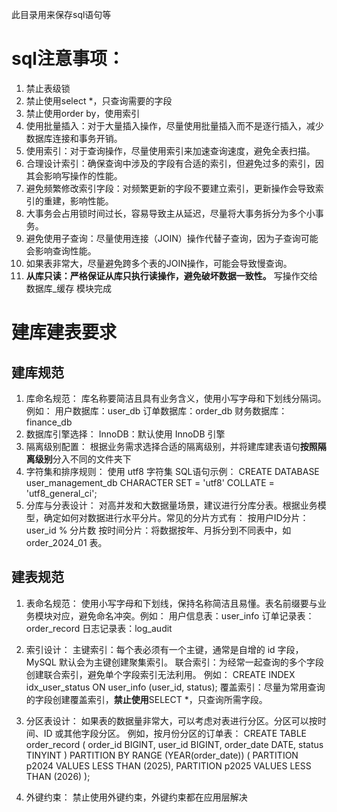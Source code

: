 此目录用来保存sql语句等

# sql**注意事项**：

1. 禁止表级锁
2. 禁止使用select *，只查询需要的字段
3. 禁止使用order by，使用索引
4. 使用批量插入：对于大量插入操作，尽量使用批量插入而不是逐行插入，减少数据库连接和事务开销。
5. 使用索引：对于查询操作，尽量使用索引来加速查询速度，避免全表扫描。
6. 合理设计索引：确保查询中涉及的字段有合适的索引，但避免过多的索引，因其会影响写操作的性能。
7. 避免频繁修改索引字段：对频繁更新的字段不要建立索引，更新操作会导致索引的重建，影响性能。
8. 大事务会占用锁时间过长，容易导致主从延迟，尽量将大事务拆分为多个小事务。
9. 避免使用子查询：尽量使用连接（JOIN）操作代替子查询，因为子查询可能会影响查询性能。
10. 如果表非常大，尽量避免跨多个表的JOIN操作，可能会导致慢查询。
11. **从库只读：严格保证从库只执行读操作，避免破坏数据一致性。** 写操作交给 数据库_缓存 模块完成

# **建库建表要求**

## 建库规范

1. 库命名规范：
   库名称要简洁且具有业务含义，使用小写字母和下划线分隔词。例如：
   用户数据库：user_db
   订单数据库：order_db
   财务数据库：finance_db
2. 数据库引擎选择：
   InnoDB：默认使用 InnoDB 引擎
3. 隔离级别配置：
    根据业务需求选择合适的隔离级别，并将建库建表语句**按照隔离级别**分入不同的文件夹下
4. 字符集和排序规则：
    使用 utf8 字符集
    SQL语句示例：
   CREATE DATABASE user_management_db
   CHARACTER SET = 'utf8'
   COLLATE = 'utf8_general_ci';
5. 分库与分表设计：
    对高并发和大数据量场景，建议进行分库分表。根据业务模型，确定如何对数据进行水平分片。常见的分片方式有：
    按用户ID分片：user_id % 分片数
    按时间分片：将数据按年、月拆分到不同表中，如 order_2024_01 表。


## 建表规范
1. 表命名规范：
    使用小写字母和下划线，保持名称简洁且易懂。表名前缀要与业务模块对应，避免命名冲突。例如：
    用户信息表：user_info
    订单记录表：order_record
    日志记录表：log_audit
2. 索引设计：
    主键索引：每个表必须有一个主键，通常是自增的 id 字段，MySQL 默认会为主键创建聚集索引。
    联合索引：为经常一起查询的多个字段创建联合索引，避免单个字段索引无法利用。
    例如：
    CREATE INDEX idx_user_status ON user_info (user_id, status);
    覆盖索引：尽量为常用查询的字段创建覆盖索引，**禁止使用**SELECT *，只查询所需字段。
3. 分区表设计：
    如果表的数据量非常大，可以考虑对表进行分区。分区可以按时间、ID 或其他字段分区。
    例如，按月份分区的订单表：
    CREATE TABLE order_record (
    order_id BIGINT,
    user_id BIGINT,
    order_date DATE,
    status TINYINT
    ) PARTITION BY RANGE (YEAR(order_date)) (
    PARTITION p2024 VALUES LESS THAN (2025),
    PARTITION p2025 VALUES LESS THAN (2026)
    );

4. 外键约束：
    禁止使用外键约束，外键约束都在应用层解决
